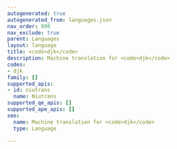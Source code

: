 ```yaml
---
autogenerated: true
autogenerated_from: languages.json
nav_order: 999
nav_exclude: true
parent: Languages
layout: language
title: <code>djk</code>
description: Machine translation for <code>djk</code>
codes:
- djk
family: []
supported_apis:
- id: niutrans
  name: Niutrans
supported_qe_apis: []
supported_ape_apis: []
seo:
  name: Machine translation for <code>djk</code>
  type: Language

---
```


